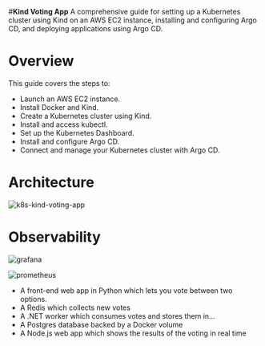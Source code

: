 #**Kind Voting App**
A comprehensive guide for setting up a Kubernetes cluster using Kind on an AWS EC2 instance, installing and configuring Argo CD, and deploying applications using Argo CD.

<h1>Overview</h1>
This guide covers the steps to:
<ul>
<li>Launch an AWS EC2 instance.</li>
<li>Install Docker and Kind.</li>
<li>Create a Kubernetes cluster using Kind.</li>
<li>Install and access kubectl.</li>
<li>Set up the Kubernetes Dashboard.</li>
<li>Install and configure Argo CD.</li>
<li>Connect and manage your Kubernetes cluster with Argo CD.</li>
</ul>

<h1>Architecture</h1>

![k8s-kind-voting-app](https://github.com/user-attachments/assets/abad637e-c59a-4e6f-8638-30258278e1a3)


<h1>Observability</h1>

![grafana](https://github.com/user-attachments/assets/d33a47c8-a2ab-420f-8f46-6f6c450ca881)

![prometheus](https://github.com/user-attachments/assets/0f0b30e9-25c4-43c6-af32-9df7f2999c3a)


<ul>
<li>A front-end web app in Python which lets you vote between two options.</li>
<li>A Redis which collects new votes</li>
<li>A .NET worker which consumes votes and stores them in…</li>
<li>A Postgres database backed by a Docker volume</li>
<li>A Node.js web app which shows the results of the voting in real time</li>
</ul>
